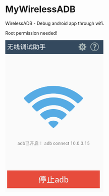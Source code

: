 # MyWirelessADB

WirelessADB - Debug android app through wifi.

Root permission needed!

![image](https://github.com/stdupanda/MyWirelessADB/raw/master/app.png)